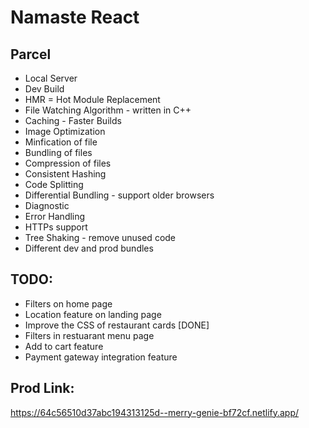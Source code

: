 # Namaste React

## Parcel

- Local Server
- Dev Build
- HMR = Hot Module Replacement
- File Watching Algorithm - written in C++
- Caching - Faster Builds
- Image Optimization
- Minfication of file
- Bundling of files
- Compression of files
- Consistent Hashing
- Code Splitting
- Differential Bundling - support older browsers
- Diagnostic
- Error Handling
- HTTPs support
- Tree Shaking - remove unused code
- Different dev and prod bundles

## TODO:

- Filters on home page
- Location feature on landing page
- Improve the CSS of restaurant cards [DONE]
- Filters in restuarant menu page
- Add to cart feature
- Payment gateway integration feature

## Prod Link:
https://64c56510d37abc194313125d--merry-genie-bf72cf.netlify.app/
